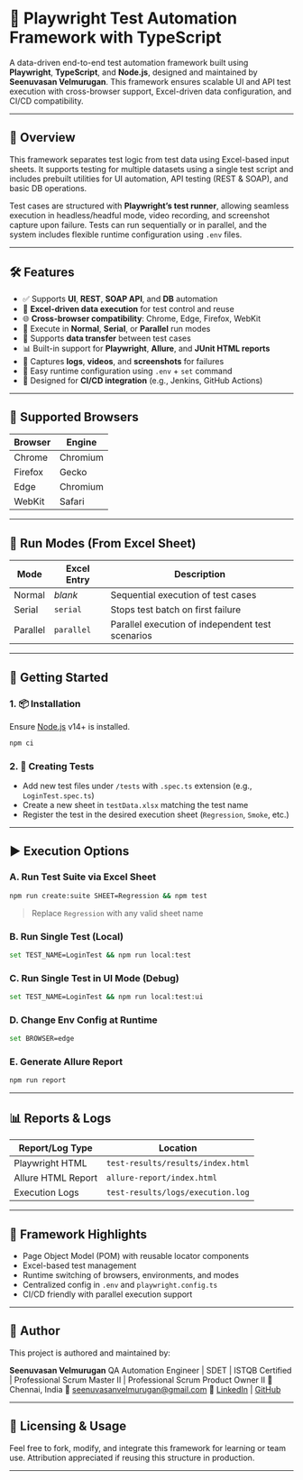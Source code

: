 # 🎯 Playwright Test Automation Framework with TypeScript

A data-driven end-to-end test automation framework built using **Playwright**, **TypeScript**, and **Node.js**, designed and maintained by **Seenuvasan Velmurugan**. This framework ensures scalable UI and API test execution with cross-browser support, Excel-driven data configuration, and CI/CD compatibility.

---

## 📌 Overview

This framework separates test logic from test data using Excel-based input sheets. It supports testing for multiple datasets using a single test script and includes prebuilt utilities for UI automation, API testing (REST & SOAP), and basic DB operations.

Test cases are structured with **Playwright’s test runner**, allowing seamless execution in headless/headful mode, video recording, and screenshot capture upon failure. Tests can run sequentially or in parallel, and the system includes flexible runtime configuration using `.env` files.

---

## 🛠️ Features

- ✅ Supports **UI**, **REST**, **SOAP API**, and **DB** automation
- 🎯 **Excel-driven data execution** for test control and reuse
- 🌐 **Cross-browser compatibility**: Chrome, Edge, Firefox, WebKit
- 🧪 Execute in **Normal**, **Serial**, or **Parallel** run modes
- 🔄 Supports **data transfer** between test cases
- 📊 Built-in support for **Playwright**, **Allure**, and **JUnit HTML reports**
- 📂 Captures **logs**, **videos**, and **screenshots** for failures
- 🧩 Easy runtime configuration using `.env` + `set` command
- 🔧 Designed for **CI/CD integration** (e.g., Jenkins, GitHub Actions)

---

## 🧪 Supported Browsers

| Browser  | Engine   |
|----------|----------|
| Chrome   | Chromium |
| Firefox  | Gecko    |
| Edge     | Chromium |
| WebKit   | Safari   |

---

## 🔀 Run Modes (From Excel Sheet)

| Mode     | Excel Entry | Description                                        |
|----------|-------------|----------------------------------------------------|
| Normal   | *blank*     | Sequential execution of test cases                |
| Serial   | `serial`    | Stops test batch on first failure                 |
| Parallel | `parallel`  | Parallel execution of independent test scenarios  |

---

## 🚀 Getting Started

### 1. 📦 Installation

Ensure [Node.js](https://nodejs.org/) v14+ is installed.

```bash
npm ci
````

### 2. 🧪 Creating Tests

* Add new test files under `/tests` with `.spec.ts` extension (e.g., `LoginTest.spec.ts`)
* Create a new sheet in `testData.xlsx` matching the test name
* Register the test in the desired execution sheet (`Regression`, `Smoke`, etc.)

---

## ▶️ Execution Options

### A. Run Test Suite via Excel Sheet

```bash
npm run create:suite SHEET=Regression && npm test
```

> Replace `Regression` with any valid sheet name

### B. Run Single Test (Local)

```bash
set TEST_NAME=LoginTest && npm run local:test
```

### C. Run Single Test in UI Mode (Debug)

```bash
set TEST_NAME=LoginTest && npm run local:test:ui
```

### D. Change Env Config at Runtime

```bash
set BROWSER=edge
```

### E. Generate Allure Report

```bash
npm run report
```

---

## 📊 Reports & Logs

| Report/Log Type    | Location                          |
| ------------------ | --------------------------------- |
| Playwright HTML    | `test-results/results/index.html` |
| Allure HTML Report | `allure-report/index.html`        |
| Execution Logs     | `test-results/logs/execution.log` |

---

## 🧠 Framework Highlights

* Page Object Model (POM) with reusable locator components
* Excel-based test management
* Runtime switching of browsers, environments, and modes
* Centralized config in `.env` and `playwright.config.ts`
* CI/CD friendly with parallel execution support

---

## 📌 Author

This project is authored and maintained by:

**Seenuvasan Velmurugan**
QA Automation Engineer | SDET | ISTQB Certified | Professional Scrum Master II | Professional Scrum Product Owner II
📍 Chennai, India
📧 [seenuvasanvelmurugan@gmail.com](mailto:seenuvasanvelmurugan@gmail.com)
🔗 [LinkedIn](https://www.linkedin.com/in/seenuvasan-velmurugan-professional-social-profile) | [GitHub](https://github.com/Seenuvasan91)

---

## 🤝 Licensing & Usage

Feel free to fork, modify, and integrate this framework for learning or team use. Attribution appreciated if reusing this structure in production.

---
